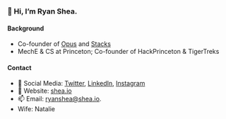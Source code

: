 ### 👋 Hi, I’m Ryan Shea.

#### Background

- Co-founder of [Opus](https://www.opuswallet.com/) and [Stacks](https://www.stacks.co/)
- MechE & CS at Princeton; Co-founder of HackPrinceton & TigerTreks

#### Contact

- 🐤 Social Media: [Twitter](https://twitter.com/ryaneshea), [LinkedIn](https://www.linkedin.com/in/ryaneshea/), [Instagram](https://www.instagram.com/ryaneshea/)
- 🔗 Website: [shea.io](https://www.shea.io/)
- 📫 Email: [ryanshea@shea.io](mailto:ryanshea@shea.io).
- Wife: Natalie
